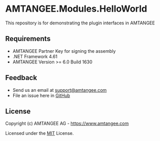 ﻿# AMTANGEE.Modules.HelloWorld

This repository is for demonstrating the plugin interfaces in AMTANGEE

## Requirements

* AMTANGEE Partner Key for signing the assembly
* .NET Framework 4.61
* AMTANGEE Version >= 6.0 Build 1630

## Feedback 

* Send us an email at support@amtangee.com
* File an issue here in [GitHub](https://github.com/AMTANGEE/AMTANGEE.Modules.HelloWorld/issues)

## License

Copyright (c) AMTANGEE AG - https://www.amtangee.com

Licensed under the [MIT](LICENSE) License.